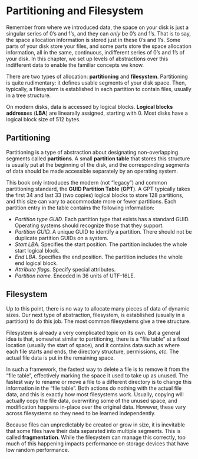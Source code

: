 # Partitioning and Filesystem

Remember from where we introduced data, the space on your disk is just a singular series of 0’s and 1’s, and they can *only* be 0’s and 1’s. That is to say, the space allocation information is stored just in these 0’s and 1’s. Some parts of your disk store your files, and some parts store the space allocation information, all in the same, continuous, indifferent series of 0’s and 1’s of your disk. In this chapter, we set up levels of abstractions over this indifferent data to enable the familiar concepts we know.

There are two types of allocation: **partitioning** and **filesystem**. Partitioning is quite rudimentary: it defines usable segments of your disk space. Then, typically, a filesystem is established in each partition to contain files, usually in a tree structure.

On modern disks, data is accessed by logical blocks. **Logical blocks address**es (**LBA**) are linearally assigned, starting with 0. Most disks have a logical block size of 512 bytes.

## Partitioning

Partitioning is a type of abstraction about designating non-overlapping segments called **partitions**. A small **partition table** that stores this structure is usually put at the beginning of the disk, and the corresponding segments of data should be made accessible separately by an operating system.

This book only introduces the modern (not “legacy”) and common partitioning standard, the **GUID Partition Table** (**GPT**). A GPT typically takes the first 34 and last 33 (two copies) logical blocks to store 128 partitions, and this size can vary to accommodate more or fewer partitions. Each partition entry in the table contains the following information:

- *Partition type GUID.* Each partition type that exists has a standard GUID. Operating systems should recognize those that they support.
- *Partition GUID.* A unique GUID to identify a partition. There should not be duplicate partition GUIDs on a system.
- *Start LBA.* Specifies the start position. The partition includes the whole start logical block.
- *End LBA.* Specifies the end position. The partition includes the whole end logical block.
- *Attribute flags.* Specify special attributes.
- *Partition name.* Encoded in 36 units of UTF-16LE.

## Filesystem

Up to this point, there is no way to allocate many pieces of data of dynamic sizes. Our next type of abstraction, filesystem, is established (usually in a partition) to do this job. The most common filesystems give a tree structure.

Filesystem is already a very complicated topic on its own. But a general idea is that, somewhat similar to partitioning, there is a “file table” at a fixed location (usually the start of space), and it contains data such as where each file starts and ends, the directory structure, permissions, _etc._ The actual file data is put in the remaining space.

In such a framework, the fastest way to delete a file is to remove it from the “file table”, effectively marking the space it used to take up as unused. The fastest way to rename or move a file to a different directory is to change this information in the “file table”. Both actions do nothing with the actual file data, and this is exactly how most filesystems work. Usually, copying will actually copy the file data, overwriting some of the unused space, and modification happens in-place over the original data. However, these vary across filesystems so they need to be learned independently.

Because files can unpredictably be created or grow in size, it is inevitable that some files have their data separated into multiple segments. This is called **fragmentation**. While the filesystem can manage this correctly, too much of this happening impacts performance on storage devices that have low random performance.
